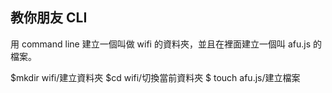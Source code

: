 ## 教你朋友 CLI
用 command line 建立一個叫做 wifi 的資料夾，並且在裡面建立一個叫 afu.js 的檔案。

$mkdir wifi/建立資料夾
$cd wifi/切換當前資料夾
$ touch afu.js/建立檔案
